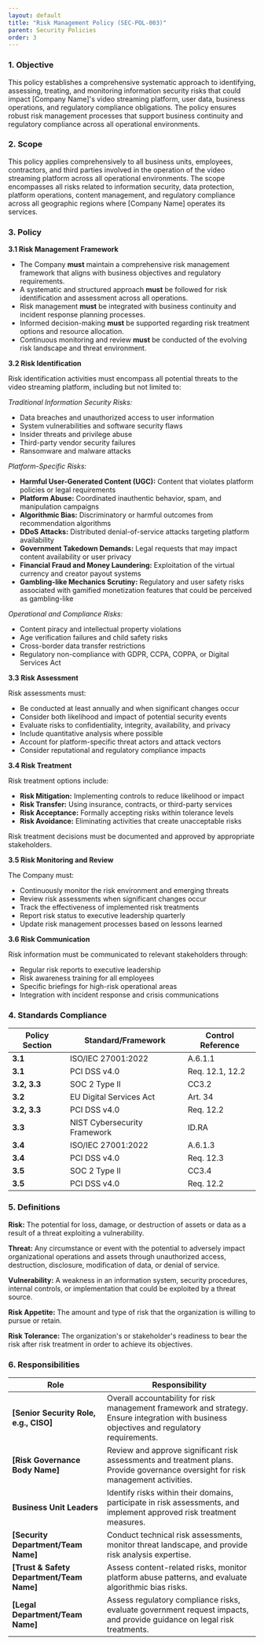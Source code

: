 ```yaml
---
layout: default
title: "Risk Management Policy (SEC-POL-003)"
parent: Security Policies
order: 3
---
```


### 1. Objective

This policy establishes a comprehensive systematic approach to identifying, assessing, treating, and monitoring information security risks that could impact [Company Name]'s video streaming platform, user data, business operations, and regulatory compliance obligations. The policy ensures robust risk management processes that support business continuity and regulatory compliance across all operational environments.

### 2. Scope

This policy applies comprehensively to all business units, employees, contractors, and third parties involved in the operation of the video streaming platform across all operational environments. The scope encompasses all risks related to information security, data protection, platform operations, content management, and regulatory compliance across all geographic regions where [Company Name] operates its services.

### 3. Policy

**3.1 Risk Management Framework**

- The Company **must** maintain a comprehensive risk management framework that aligns with business objectives and regulatory requirements.
- A systematic and structured approach **must** be followed for risk identification and assessment across all operations.
- Risk management **must** be integrated with business continuity and incident response planning processes.
- Informed decision-making **must** be supported regarding risk treatment options and resource allocation.
- Continuous monitoring and review **must** be conducted of the evolving risk landscape and threat environment.

**3.2 Risk Identification**

Risk identification activities must encompass all potential threats to the video streaming platform, including but not limited to:

*Traditional Information Security Risks:*
- Data breaches and unauthorized access to user information
- System vulnerabilities and software security flaws
- Insider threats and privilege abuse
- Third-party vendor security failures
- Ransomware and malware attacks

*Platform-Specific Risks:*
- **Harmful User-Generated Content (UGC):** Content that violates platform policies or legal requirements
- **Platform Abuse:** Coordinated inauthentic behavior, spam, and manipulation campaigns
- **Algorithmic Bias:** Discriminatory or harmful outcomes from recommendation algorithms
- **DDoS Attacks:** Distributed denial-of-service attacks targeting platform availability
- **Government Takedown Demands:** Legal requests that may impact content availability or user privacy
- **Financial Fraud and Money Laundering:** Exploitation of the virtual currency and creator payout systems
- **Gambling-like Mechanics Scrutiny:** Regulatory and user safety risks associated with gamified monetization features that could be perceived as gambling-like

*Operational and Compliance Risks:*
- Content piracy and intellectual property violations
- Age verification failures and child safety risks
- Cross-border data transfer restrictions
- Regulatory non-compliance with GDPR, CCPA, COPPA, or Digital Services Act

**3.3 Risk Assessment**

Risk assessments must:
- Be conducted at least annually and when significant changes occur
- Consider both likelihood and impact of potential security events
- Evaluate risks to confidentiality, integrity, availability, and privacy
- Include quantitative analysis where possible
- Account for platform-specific threat actors and attack vectors
- Consider reputational and regulatory compliance impacts

**3.4 Risk Treatment**

Risk treatment options include:
- **Risk Mitigation:** Implementing controls to reduce likelihood or impact
- **Risk Transfer:** Using insurance, contracts, or third-party services
- **Risk Acceptance:** Formally accepting risks within tolerance levels
- **Risk Avoidance:** Eliminating activities that create unacceptable risks

Risk treatment decisions must be documented and approved by appropriate stakeholders.

**3.5 Risk Monitoring and Review**

The Company must:
- Continuously monitor the risk environment and emerging threats
- Review risk assessments when significant changes occur
- Track the effectiveness of implemented risk treatments
- Report risk status to executive leadership quarterly
- Update risk management processes based on lessons learned

**3.6 Risk Communication**

Risk information must be communicated to relevant stakeholders through:
- Regular risk reports to executive leadership
- Risk awareness training for all employees
- Specific briefings for high-risk operational areas
- Integration with incident response and crisis communications

### 4. Standards Compliance

| **Policy Section** | **Standard/Framework** | **Control Reference** |
| --- | --- | --- |
| **3.1** | ISO/IEC 27001:2022 | A.6.1.1 |
| **3.1** | PCI DSS v4.0 | Req. 12.1, 12.2 |
| **3.2, 3.3** | SOC 2 Type II | CC3.2 |
| **3.2** | EU Digital Services Act | Art. 34 |
| **3.2, 3.3** | PCI DSS v4.0 | Req. 12.2 |
| **3.3** | NIST Cybersecurity Framework | ID.RA |
| **3.4** | ISO/IEC 27001:2022 | A.6.1.3 |
| **3.4** | PCI DSS v4.0 | Req. 12.3 |
| **3.5** | SOC 2 Type II | CC3.4 |
| **3.5** | PCI DSS v4.0 | Req. 12.2 |

### 5. Definitions

**Risk:** The potential for loss, damage, or destruction of assets or data as a result of a threat exploiting a vulnerability.

**Threat:** Any circumstance or event with the potential to adversely impact organizational operations and assets through unauthorized access, destruction, disclosure, modification of data, or denial of service.

**Vulnerability:** A weakness in an information system, security procedures, internal controls, or implementation that could be exploited by a threat source.

**Risk Appetite:** The amount and type of risk that the organization is willing to pursue or retain.

**Risk Tolerance:** The organization's or stakeholder's readiness to bear the risk after risk treatment in order to achieve its objectives.

### 6. Responsibilities

| Role | Responsibility |
| --- | --- |
| **[Senior Security Role, e.g., CISO]** | Overall accountability for risk management framework and strategy. Ensure integration with business objectives and regulatory requirements. |
| **[Risk Governance Body Name]** | Review and approve significant risk assessments and treatment plans. Provide governance oversight for risk management activities. |
| **Business Unit Leaders** | Identify risks within their domains, participate in risk assessments, and implement approved risk treatment measures. |
| **[Security Department/Team Name]** | Conduct technical risk assessments, monitor threat landscape, and provide risk analysis expertise. |
| **[Trust & Safety Department/Team Name]** | Assess content-related risks, monitor platform abuse patterns, and evaluate algorithmic bias risks. |
| **[Legal Department/Team Name]** | Assess regulatory compliance risks, evaluate government request impacts, and provide guidance on legal risk treatments. |
